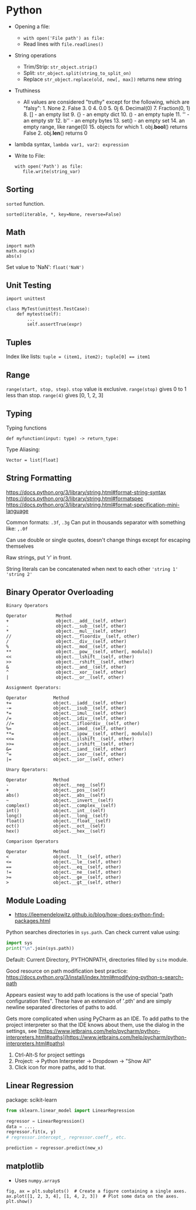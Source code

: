 # Python

- Opening a file:
    - `with open('File path') as file:`
    - Read lines with `file.readlines()`
- String operations
    - Trim/Strip: `str_object.strip()`
    - Split: `str_object.split(string_to_split_on)`
    - Replace `str_object.replace(old, new[, max])` returns new string
- Truthiness
    - All values are considered "truthy" except for the following, which are "falsy":
            1. None
            2. False
            3. 0
            4. 0.0
            5. 0j
            6. Decimal(0)
            7. Fraction(0, 1)
            8. [] - an empty list
            9. {} - an empty dict
            10. () - an empty tuple
            11. '' - an empty str
            12. b'' - an empty bytes
            13. set() - an empty set
            14. an empty range, like range(0)
            15. objects for which
                1. obj.__bool__() returns False
                2. obj.__len__() returns 0

- lambda syntax, `lambda var1, var2: expression`

- Write to File:
     ```
     with open('Path') as file:
        file.write(string_var)
     ```


## Sorting

`sorted` function.

```
sorted(iterable, *, key=None, reverse=False)
```

## Math

```
import math
math.exp(x)
abs(x)
```

Set value to 'NaN': `float('NaN')`


## Unit Testing

```
import unittest

class MyTest(unittest.TestCase):
    def mytest(self):
        ...
        self.assertTrue(expr)
```

## Tuples

Index like lists: `tuple = (item1, item2); tuple[0] == item1`

## Range

`range(start, stop, step)`. `stop` value is exclusive.
`range(stop)` gives 0 to 1 less than stop.
`range(4)` gives [0, 1, 2, 3]


## Typing

Typing functions

```
def myfunction(input: type) -> return_type:
```

Type Aliasing:

```
Vector = list[float]
```

## String Formatting
https://docs.python.org/3/library/string.html#format-string-syntax
https://docs.python.org/3/library/string.html#formatspec
https://docs.python.org/3/library/string.html#format-specification-mini-language

Common formats:
`.3f`, `.3g`
Can put in thousands separator with something like:
`,.0f`

Can use double or single quotes, doesn't change things except for
escaping themselves

Raw strings, put 'r' in front.

String literals can be concatenated when next to each other `'string 1'`
`'string 2'`

## Binary Operator Overloading
```
Binary Operators

Operator           Method
+                  object.__add__(self, other)
-                  object.__sub__(self, other)
*                  object.__mul__(self, other)
//                 object.__floordiv__(self, other)
/                  object.__div__(self, other)
%                  object.__mod__(self, other)
**                 object.__pow__(self, other[, modulo])
<<                 object.__lshift__(self, other)
>>                 object.__rshift__(self, other)
&                  object.__and__(self, other)
^                  object.__xor__(self, other)
|                  object.__or__(self, other)

Assignment Operators:

Operator          Method
+=                object.__iadd__(self, other)
-=                object.__isub__(self, other)
*=                object.__imul__(self, other)
/=                object.__idiv__(self, other)
//=               object.__ifloordiv__(self, other)
%=                object.__imod__(self, other)
**=               object.__ipow__(self, other[, modulo])
<<=               object.__ilshift__(self, other)
>>=               object.__irshift__(self, other)
&=                object.__iand__(self, other)
^=                object.__ixor__(self, other)
|=                object.__ior__(self, other)

Unary Operators:

Operator          Method
-                 object.__neg__(self)
+                 object.__pos__(self)
abs()             object.__abs__(self)
~                 object.__invert__(self)
complex()         object.__complex__(self)
int()             object.__int__(self)
long()            object.__long__(self)
float()           object.__float__(self)
oct()             object.__oct__(self)
hex()             object.__hex__(self)

Comparison Operators

Operator          Method
<                 object.__lt__(self, other)
<=                object.__le__(self, other)
==                object.__eq__(self, other)
!=                object.__ne__(self, other)
>=                object.__ge__(self, other)
>                 object.__gt__(self, other)

```

## Module Loading

- https://leemendelowitz.github.io/blog/how-does-python-find-packages.html

Python searches directories in `sys.path`. Can check current value
using:

```python
import sys
print("\n".join(sys.path))
```

Default: Current Directory, PYTHONPATH, directories filled by `site`
module.

Good resource on path modification best practice:
https://docs.python.org/3/install/index.html#modifying-python-s-search-path

Appears easiest way to add path locations is the use of special "path
configuration files". These have an extension of '.pth' and are simply
newline separated directories of paths to add.

Gets more complicated when using PyCharm as an IDE. To add paths to the
project interpreter so that the IDE knows about them, use the dialog in
the settings, see
[https://www.jetbrains.com/help/pycharm/python-interpreters.html#paths](https://www.jetbrains.com/help/pycharm/python-interpreters.html#paths)

1. Ctrl-Alt-S for project settings
2. Project: <project> -> Python Interpreter -> Dropdown -> "Show All"
3. Click icon for more paths, add to that.


## Linear Regression

package: scikit-learn

```python
from sklearn.linear_model import LinearRegression

regressor = LinearRegression()
data = ....
regressor.fit(x, y)
# regressor.intercept_, regressor.coeff_, etc.

prediction = regressor.predict(new_x)
```

## matplotlib

- Uses `numpy.array`s

```
fig, ax = plt.subplots()  # Create a figure containing a single axes.
ax.plot([1, 2, 3, 4], [1, 4, 2, 3])  # Plot some data on the axes.
plt.show()
```
